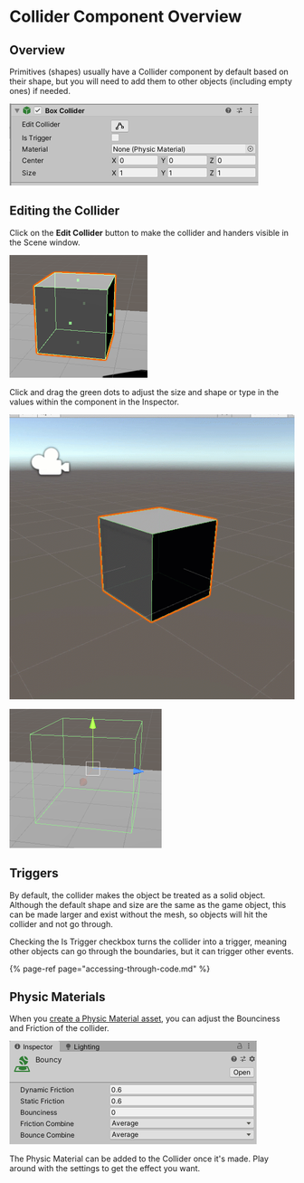# Collider Component Overview

## Overview

Primitives \(shapes\) usually have a Collider component by default based on their shape, but you will need to add them to other objects \(including empty ones\) if needed.

![Example of a Box Collider component in the Inspector Tab](../../.gitbook/assets/image%20%28161%29.png)

## Editing the Collider

Click on the **Edit Collider** button to make the collider and handers visible in the Scene window.

![](../../.gitbook/assets/image%20%28155%29.png)

Click and drag the green dots to adjust the size and shape or type in the values within the component in the Inspector.

![](../../.gitbook/assets/colliders_01.gif)

![Example of a collider without a visible object](../../.gitbook/assets/image%20%28162%29.png)

## Triggers

By default, the collider makes the object be treated as a solid object. Although the default shape and size are the same as the game object, this can be made larger and exist without the mesh, so objects will hit the collider and not go through.

Checking the Is Trigger checkbox turns the collider into a trigger, meaning other objects can go through the boundaries, but it can trigger other events.

{% page-ref page="accessing-through-code.md" %}

## Physic Materials

When you [create a Physic Material asset](../../create/create-assets.md), you can adjust the Bounciness and Friction of the collider.

![What appears in the Inspector Tab when a Phsyic Material is selected](../../.gitbook/assets/image%20%28153%29.png)

The Physic Material can be added to the Collider once it's made. Play around with the settings to get the effect you want.

